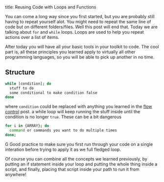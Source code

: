 
title: Reusing Code with Loops and Functions


You can come a long way since you first started, but you are probably still having to repeat yourself alot.
You might need to repeat the same line of code but on different folders/files.
Well this post will end that.
Today we are talking about `for` and `while` loops.
Loops are used to help you repeat actions over a list of items.

After today you will have all your basic tools in your toolkit to code.
The cool part is, all these principles you learned apply to virtually all other programming languages, so you will be able to pick up another in no time.


## Structure

```bash
while [condition]; do
  stuff to do
  some conditional to make condition false
done
```

where `condition` could be replaced with anything you learned in the [flow control][flow-control] post.
a while loop will keep running the stuff inside until the condition is no longer `true`. These can be a bit dangerous

```bash
for i in {ARRAY}; do
  command or commands you want to do multiple times
done;
```

G
Good practice to make sure you first run through your code on a single interation before trying to apply it as we full fledged loop.


Of course you can combine all the concepts we learned previously, by putting an if statement inside your loop and putting the whole thing inside a script, and finally, placing that script inside your path to run it from anywhere!



[flow-control]: 
https://www.cyberciti.biz/faq/bash-while-loop/
